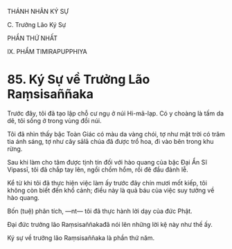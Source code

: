 THÁNH NHÂN KÝ SỰ

C. Trưởng Lão Ký Sự

PHẦN THỨ NHẤT

IX. PHẨM TIMIRAPUPPHIYA

# 85. Ký Sự về Trưởng Lão Raṃsisaññaka

Trước đây, tôi đã tạo lập chỗ cư ngụ ở núi Hi-mã-lạp. Có y choàng là tấm da dê, tôi sống ở trong vùng đồi núi.

Tôi đã nhìn thấy bậc Toàn Giác có màu da vàng chói, tợ như mặt trời có trăm tia ánh sáng, tợ như cây sālā chúa đã được trổ hoa, đi vào bên trong khu rừng.

Sau khi làm cho tâm được tịnh tín đối với hào quang của bậc Đại Ẩn Sĩ Vipassī, tôi đã chắp tay lên, ngồi chồm hổm, rồi đê đầu đảnh lễ.

Kể từ khi tôi đã thực hiện việc làm ấy trước đây chín mươi mốt kiếp, tôi không còn biết đến khổ cảnh; điều này là quả báu của việc suy tưởng về hào quang.

Bốn (tuệ) phân tích, ―nt― tôi đã thực hành lời dạy của đức Phật.

Đại đức trưởng lão Raṃsisaññakađã nói lên những lời kệ này như thế ấy.

Ký sự về trưởng lão Raṃsisaññaka là phần thứ năm.
